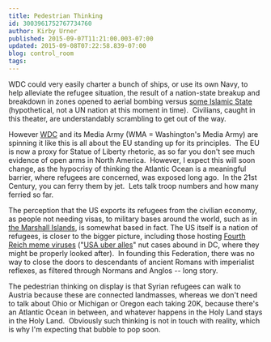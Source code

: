 ```yaml
---
title: Pedestrian Thinking
id: 3003961752767734760
author: Kirby Urner
published: 2015-09-07T11:21:00.003-07:00
updated: 2015-09-08T07:22:58.839-07:00
blog: control_room
tags: 
---
```


WDC could very easily charter a bunch of ships, or use its own Navy, to help alleviate the refugee situation, the result of a nation-state breakup and breakdown in zones opened to aerial bombing versus [some Islamic State](http://worldgame.blogspot.com/2015/07/wanderers-2015728.html) (hypothetical, not a UN nation at this moment in time).  Civilians, caught in this theater, are understandably scrambling to get out of the way.

However [WDC](http://worldgame.blogspot.com/2011/11/city-as-campus.html) and its Media Army (WMA = Washington's Media Army) are spinning it like this is all about the EU standing up for its principles.  The EU is now a proxy for Statue of Liberty rhetoric, as so far you don't see much evidence of open arms in North America.  However, I expect this will soon change, as the hypocrisy of thinking the Atlantic Ocean is a meaningful barrier, where refugees are concerned, was exposed long ago.  In the 21st Century, you can ferry them by jet.  Lets talk troop numbers and how many ferried so far.

The perception that the US exports its refugees from the civilian economy, as people not needing visas, to military bases around the world, such as in [the Marshall Islands](http://controlroom.blogspot.com/2013/11/pacific-islanders-meet.html), is somewhat based in fact. The US itself is a nation of refugees, is closer to the bigger picture, including those hosting [Fourth Reich meme viruses](http://worldgame.blogspot.com/2015/09/best-of-enemies-movie-review.html) ("[USA uber alles](http://mybizmo.blogspot.com/2008/02/philosophy-101.html)" nut cases abound in DC, where they might be properly looked after).  In founding this Federation, there was no way to close the doors to descendants of ancient Romans with imperialist reflexes, as filtered through Normans and Anglos -- long story.

The pedestrian thinking on display is that Syrian refugees can walk to Austria because these are connected landmasses, whereas we don't need to talk about Ohio or Michigan or Oregon each taking 20K, because there's an Atlantic Ocean in between, and whatever happens in the Holy Land stays in the Holy Land.  Obviously such thinking is not in touch with reality, which is why I'm expecting that bubble to pop soon.